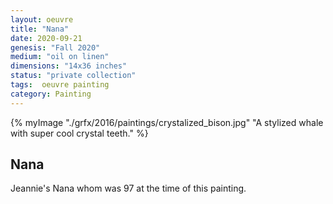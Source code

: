 ```yaml
---
layout: oeuvre 
title: "Nana"
date: 2020-09-21
genesis: "Fall 2020"
medium: "oil on linen"
dimensions: "14x36 inches"
status: "private collection" 
tags:  oeuvre painting 
category: Painting 
---
```



{% myImage "./grfx/2016/paintings/crystalized_bison.jpg" "A stylized whale with super cool crystal teeth." %}

## Nana 

Jeannie's Nana whom was 97 at the time of this painting.
